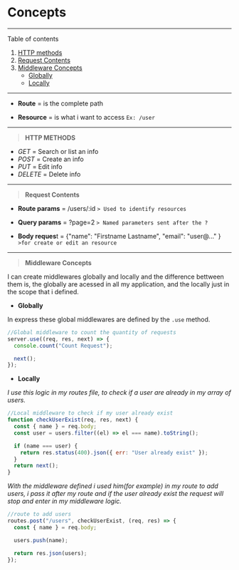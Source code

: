 # Concepts

---

Table of contents

1. [HTTP methods](#http)
1. [Request Contents](#route)
1. [Middleware Concepts](#middleware)
   - [Globally](#globally)
   - [Locally](#locally)

---

- **Route** = is the complete path

- **Resource** = is what i want to access `Ex: /user`

---

<div id='http'>

> **HTTP METHODS**

- _GET_ = Search or list an info
- _POST_ = Create an info
- _PUT_ = Edit info
- _DELETE_ = Delete info

---

<div id='route'>

> **Request Contents**

- **Route params** = /users/:id `> Used to identify resources`

- **Query params** = ?page=2 `> Named parameters sent after the ?`

- **Body reques**t = {"name": "Firstname Lastname", "email": "user@..." } `>for create or edit an resource`

---

<div id='middleware'>

> **Middleware Concepts**

I can create middlewares globally and locally and the difference bettween them is, the globally are acessed in all my application, and the locally just in the scope that i defined.

<div id='globally'>

- **Globally**

In express these global middlewares are defined by the `.use` method.

```javascript
//Global middleware to count the quantity of requests
server.use((req, res, next) => {
  console.count("Count Request");

  next();
});
```

<div id='locally'>

- **Locally**

_I use this logic in my routes file, to check if a user are already in my array of users._

```javascript
//Local middleware to check if my user already exist
function checkUserExist(req, res, next) {
  const { name } = req.body;
  const user = users.filter((el) => el === name).toString();

  if (name === user) {
    return res.status(400).json({ err: "User already exist" });
  }
  return next();
}
```

_With the middleware defined i used him(for example) in my route to add users, i pass it after my route and if the user already exist the request will stop and enter in my middleware logic._

```javascript
//route to add users
routes.post("/users", checkUserExist, (req, res) => {
  const { name } = req.body;

  users.push(name);

  return res.json(users);
});
```
